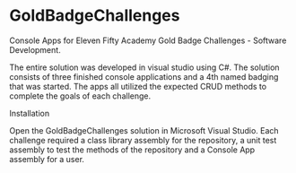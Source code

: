 # GoldBadgeChallenges

Console Apps for Eleven Fifty Academy Gold Badge Challenges - Software Development.

The entire solution was developed in visual studio using C#. The solution consists of three finished console applications and a 4th named badging that was started. The apps all utilized the expected CRUD methods to complete the goals of each challenge.

Installation

Open the GoldBadgeChallenges solution in Microsoft Visual Studio. Each challenge required a class library assembly for the repository, a unit test assembly to test the methods of the repository and a Console App assembly for a user.
